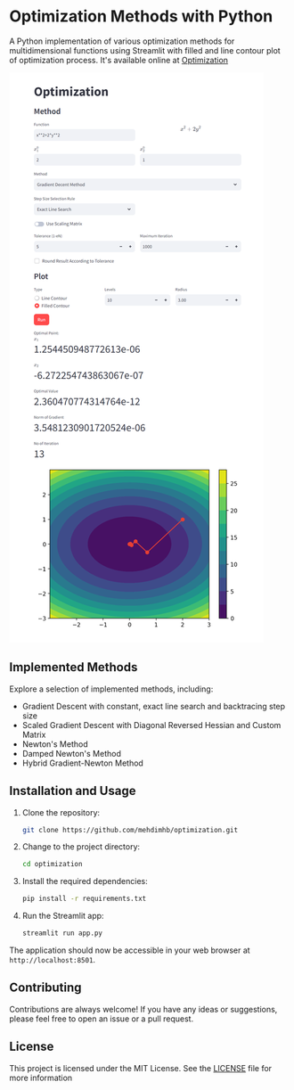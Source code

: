 # Optimization Methods with Python

A Python implementation of various optimization methods for multidimensional functions using Streamlit with filled and line contour plot of optimization process. It's available online at [Optimization](https://optimization-app.streamlit.app/)

![Optimization Streamlit App](optimization-app-streamlit-app.png)

## Implemented Methods

Explore a selection of implemented methods, including:
- Gradient Descent with constant, exact line search and backtracing step size
- Scaled Gradient Descent with Diagonal Reversed Hessian and Custom Matrix
- Newton's Method
- Damped Newton's Method
- Hybrid Gradient-Newton Method

## Installation and Usage

1. Clone the repository:
   ```bash
   git clone https://github.com/mehdimhb/optimization.git
   ```

2. Change to the project directory:

    ```bash
    cd optimization
    ```

3. Install the required dependencies:

    ```bash
    pip install -r requirements.txt
    ```

4. Run the Streamlit app:

    ```bash
    streamlit run app.py
    ```

The application should now be accessible in your web browser at `http://localhost:8501`.

## Contributing

Contributions are always welcome! If you have any ideas or suggestions, please feel free to open an issue or a pull request.

## License

This project is licensed under the MIT License. See the [LICENSE](LICENSE) file for more information